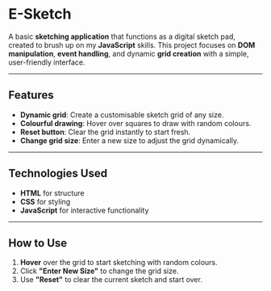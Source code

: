 # E-Sketch  

A basic **sketching application** that functions as a digital sketch pad, created to brush up on my **JavaScript** skills. This project focuses on **DOM manipulation**, **event handling**, and dynamic **grid creation** with a simple, user-friendly interface.

---

## Features

- **Dynamic grid**: Create a customisable sketch grid of any size.
- **Colourful drawing**: Hover over squares to draw with random colours.
- **Reset button**: Clear the grid instantly to start fresh.
- **Change grid size**: Enter a new size to adjust the grid dynamically.

---

## Technologies Used

- **HTML** for structure  
- **CSS** for styling  
- **JavaScript** for interactive functionality

---

## How to Use

1. **Hover** over the grid to start sketching with random colours.
2. Click **"Enter New Size"** to change the grid size.
3. Use **"Reset"** to clear the current sketch and start over.

 

 
